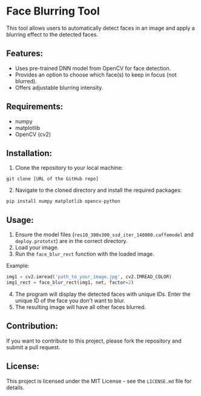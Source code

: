
# Face Blurring Tool

This tool allows users to automatically detect faces in an image and apply a blurring effect to the detected faces.

## Features:
- Uses pre-trained DNN model from OpenCV for face detection.
- Provides an option to choose which face(s) to keep in focus (not blurred).
- Offers adjustable blurring intensity.

## Requirements:
- numpy
- matplotlib
- OpenCV (cv2)
  
## Installation:
1. Clone the repository to your local machine:
```
git clone [URL of the GitHub repo]
```

2. Navigate to the cloned directory and install the required packages:
```
pip install numpy matplotlib opencv-python
```

## Usage:
1. Ensure the model files (`res10_300x300_ssd_iter_140000.caffemodel` and `deploy.prototxt`) are in the correct directory.
2. Load your image.
3. Run the `face_blur_rect` function with the loaded image.

Example:
```python
img1 = cv2.imread('path_to_your_image.jpg', cv2.IMREAD_COLOR)
img1_rect = face_blur_rect(img1, net, factor=2)
```

4. The program will display the detected faces with unique IDs. Enter the unique ID of the face you don't want to blur.
5. The resulting image will have all other faces blurred.

## Contribution:
If you want to contribute to this project, please fork the repository and submit a pull request.

## License:
This project is licensed under the MIT License - see the `LICENSE.md` file for details.
